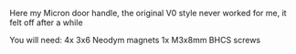 Here my Micron door handle, the original V0 style never worked for me, it felt off after a while

You will need:
4x 3x6 Neodym magnets
1x M3x8mm BHCS screws
